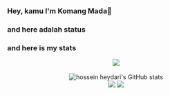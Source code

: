 ### Hey, kamu I'm Komang Mada👋

### and here adalah status 
### and here is my stats
<p align="center"><img src="https://www.codewars.com/users/Yahmada/badges/large"/><br /><br />
  <img src="https://github-readme-stats.vercel.app/api?username=Yahmada&show_icons=true&include_all_commits=true&theme=monokai" alt="hossein heydari's GitHub stats" /><br />
  <img src="https://github-readme-streak-stats.herokuapp.com/?user=Yahmada&theme=monokai"/>
  <img src="https://github-readme-stats.vercel.app/api/top-langs/?username=Yahmada&layout=compact&theme=monokai&langs_count=12"/><br />
</p>
<!--
**Yahmada/Yahmada** is a ✨ _special_ ✨ repository because its `README.md` (this file) appears on your GitHub profile.

Here are some ideas to get you started:

- 🔭 I’m currently working on ...
- 🌱 I’m currently learning ...
- 👯 I’m looking to collaborate on ...
- 🤔 I’m looking for help with ...
- 💬 Ask me about ...
- 📫 How to reach me: ...
- 😄 Pronouns: ...
- ⚡ Fun fact: ...
-->

